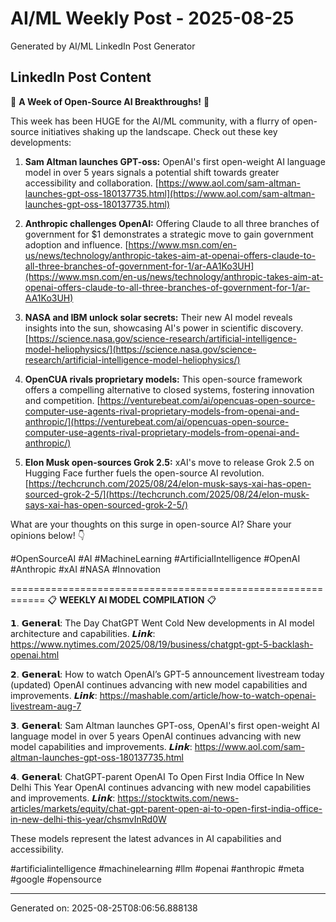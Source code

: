 # AI/ML Weekly Post - 2025-08-25

Generated by AI/ML LinkedIn Post Generator

## LinkedIn Post Content

🚀 **A Week of Open-Source AI Breakthroughs!** 🚀

This week has been HUGE for the AI/ML community, with a flurry of open-source initiatives shaking up the landscape. Check out these key developments:

1. **Sam Altman launches GPT-oss:** OpenAI's first open-weight AI language model in over 5 years signals a potential shift towards greater accessibility and collaboration. [https://www.aol.com/sam-altman-launches-gpt-oss-180137735.html](https://www.aol.com/sam-altman-launches-gpt-oss-180137735.html) 

2. **Anthropic challenges OpenAI:**  Offering Claude to all three branches of government for $1 demonstrates a strategic move to gain government adoption and influence. [https://www.msn.com/en-us/news/technology/anthropic-takes-aim-at-openai-offers-claude-to-all-three-branches-of-government-for-1/ar-AA1Ko3UH](https://www.msn.com/en-us/news/technology/anthropic-takes-aim-at-openai-offers-claude-to-all-three-branches-of-government-for-1/ar-AA1Ko3UH)

3. **NASA and IBM unlock solar secrets:** Their new AI model reveals insights into the sun, showcasing AI's power in scientific discovery.  [https://science.nasa.gov/science-research/artificial-intelligence-model-heliophysics/](https://science.nasa.gov/science-research/artificial-intelligence-model-heliophysics/)

4. **OpenCUA rivals proprietary models:** This open-source framework offers a compelling alternative to closed systems, fostering innovation and competition. [https://venturebeat.com/ai/opencuas-open-source-computer-use-agents-rival-proprietary-models-from-openai-and-anthropic/](https://venturebeat.com/ai/opencuas-open-source-computer-use-agents-rival-proprietary-models-from-openai-and-anthropic/)

5. **Elon Musk open-sources Grok 2.5:** xAI's move to release Grok 2.5 on Hugging Face further fuels the open-source AI revolution. [https://techcrunch.com/2025/08/24/elon-musk-says-xai-has-open-sourced-grok-2-5/](https://techcrunch.com/2025/08/24/elon-musk-says-xai-has-open-sourced-grok-2-5/)


What are your thoughts on this surge in open-source AI?  Share your opinions below! 👇

#OpenSourceAI #AI #MachineLearning #ArtificialIntelligence #OpenAI #Anthropic #xAI #NASA #Innovation

============================================================
📋 **WEEKLY AI MODEL COMPILATION** 📋

𝟭. 𝗚𝗲𝗻𝗲𝗿𝗮𝗹: The Day ChatGPT Went Cold
New developments in AI model architecture and capabilities.
𝙇𝙞𝙣𝙠: https://www.nytimes.com/2025/08/19/business/chatgpt-gpt-5-backlash-openai.html

𝟮. 𝗚𝗲𝗻𝗲𝗿𝗮𝗹: How to watch OpenAI’s GPT-5 announcement livestream today (updated)
OpenAI continues advancing with new model capabilities and improvements.
𝙇𝙞𝙣𝙠: https://mashable.com/article/how-to-watch-openai-livestream-aug-7

𝟯. 𝗚𝗲𝗻𝗲𝗿𝗮𝗹: Sam Altman launches GPT-oss, OpenAI's first open-weight AI language model in over 5 years
OpenAI continues advancing with new model capabilities and improvements.
𝙇𝙞𝙣𝙠: https://www.aol.com/sam-altman-launches-gpt-oss-180137735.html

𝟰. 𝗚𝗲𝗻𝗲𝗿𝗮𝗹: ChatGPT-parent OpenAI To Open First India Office In New Delhi This Year
OpenAI continues advancing with new model capabilities and improvements.
𝙇𝙞𝙣𝙠: https://stocktwits.com/news-articles/markets/equity/chat-gpt-parent-open-ai-to-open-first-india-office-in-new-delhi-this-year/chsmvInRd0W

These models represent the latest advances in AI capabilities and accessibility.

#artificialintelligence #machinelearning #llm #openai #anthropic #meta #google #opensource

---
Generated on: 2025-08-25T08:06:56.888138
